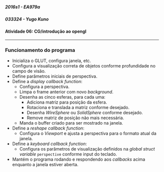 ##### 2016s1 - EA979a
##### 033324 - Yugo Kuno
#### Atividade 06: CG/introdução ao opengl

---

### Funcionamento do programa

- Inicializa o GLUT, configura janela, etc.
- Configura a visualização correta de objetos conforme profundidade no campo de visão.
- Define parâmetros iniciais de perspectiva.
- Define a _display callback function_:
  - Configura a perspectiva.
  - Limpa o frame anterior com novo _background_.
  - Desenha as cinco esferas, para cada uma:
    - Adiciona matriz para posição da esfera.
    - Rotaciona e translada a matriz conforme desejado.
    - Desenha _WireSphere_ ou _SolidSphere_ conforme desejado.
    - Remove matriz de posição não mais necessária.
  - Manda o buffer criado para ser mostrado na janela.
- Define a _reshape callback function_:
  - Configura o _Viewport_ e ajusta a perspectiva para o formato atual da janela.
- Define a _keyboard callback function_:
  - Configura os parâmetros de visualização definidos na _global struct variable_ `perspective` conforme input do teclado.
- Mantém o programa rodando e respondendo aos _callbacks_ acima enquanto a janela estiver aberta.

